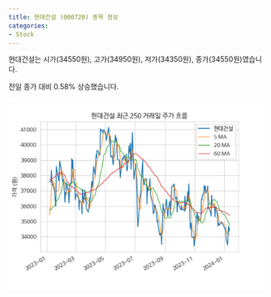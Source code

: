 ```yaml
---
title: 현대건설 (000720) 종목 정보
categories:
- Stock
---
```


현대건설는 시가(34550원), 고가(34950원), 저가(34350원), 종가(34550원)였습니다.

전일 종가 대비 0.58% 상승했습니다.

<!-- more -->

![000720](/assets/stock_images/000720.png)